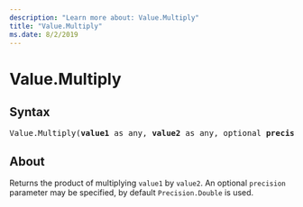 ```yaml
---
description: "Learn more about: Value.Multiply"
title: "Value.Multiply"
ms.date: 8/2/2019
---
```

# Value.Multiply

## Syntax

<pre>
Value.Multiply(<b>value1</b> as any, <b>value2</b> as any, optional <b>precision</b> as nullable number) as any
</pre>
  
## About  
Returns the product of multiplying `value1` by `value2`. An optional `precision` parameter may be specified, by default `Precision.Double` is used.
